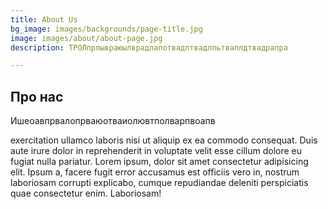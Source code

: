 ```yaml
---
title: About Us
bg_image: images/backgrounds/page-title.jpg
image: images/about/about-page.jpg
description: ТРОЛпрлывраюылврадлапотвадптвадлпьтваплдтвадрапра

---
```

## Про нас

Ишеоавпрвалопрваюотваиолювтполварпвоапв

exercitation ullamco laboris nisi ut aliquip ex ea commodo consequat. Duis aute irure dolor in reprehenderit
in voluptate velit esse cillum dolore eu fugiat nulla pariatur. Lorem ipsum, dolor sit amet consectetur
adipisicing elit. Ipsum a, facere fugit error accusamus est officiis vero in, nostrum laboriosam corrupti
explicabo, cumque repudiandae deleniti perspiciatis quae consectetur enim. Laboriosam!